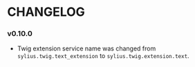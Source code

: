 CHANGELOG
=========

### v0.10.0

* Twig extension service name was changed from `sylius.twig.text_extension`
  to `sylius.twig.extension.text`.
